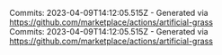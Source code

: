 Commits: 2023-04-09T14:12:05.515Z - Generated via https://github.com/marketplace/actions/artificial-grass
<br>
Commits: 2023-04-09T14:12:05.515Z - Generated via https://github.com/marketplace/actions/artificial-grass
<br>
